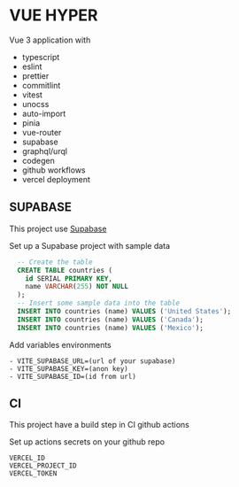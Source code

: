 # VUE HYPER

Vue 3 application with

- typescript
- eslint
- prettier
- commitlint
- vitest
- unocss
- auto-import
- pinia
- vue-router
- supabase
- graphql/urql
- codegen
- github workflows
- vercel deployment

## SUPABASE

This project use [Supabase](https://supabase.com/)

Set up a Supabase project with sample data

```sql
  -- Create the table
  CREATE TABLE countries (
    id SERIAL PRIMARY KEY,
    name VARCHAR(255) NOT NULL
  );
  -- Insert some sample data into the table
  INSERT INTO countries (name) VALUES ('United States');
  INSERT INTO countries (name) VALUES ('Canada');
  INSERT INTO countries (name) VALUES ('Mexico');
```

Add variables environments

```.
- VITE_SUPABASE_URL=(url of your supabase)
- VITE_SUPABASE_KEY=(anon key)
- VITE_SUPABASE_ID=(id from url)
```

## CI

This project have a build step in CI github actions

Set up actions secrets on your github repo

```
VERCEL_ID
VERCEL_PROJECT_ID
VERCEL_TOKEN
```
